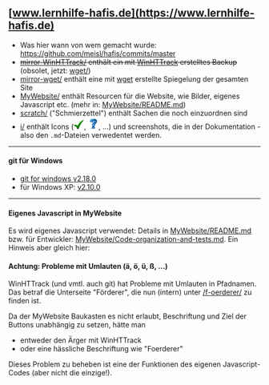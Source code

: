 ## [www.lernhilfe-hafis.de](https://www.lernhilfe-hafis.de) ##

* Was hier wann von wem gemacht wurde: https://github.com/meisl/hafis/commits/master
* <strike>[mirror-WinHTTrack/](mirror-WinHTTrack) enthält ein mit [WinHTTrack](http://www.httrack.com/) erstelltes Backup</strike> (obsolet, jetzt: [wget/](wget))
* [mirror-wget/](mirror-wget) enthält eine mit [wget](https://www.gnu.org/software/wget) erstellte Spiegelung der gesamten Site
* [MyWebsite/](MyWebsite) enthält Resourcen für die Website, wie Bilder, eigenes Javascript etc. (mehr in: [MyWebsite/README.md](MyWebsite/README.md))
* [scratch/](scratch) ("Schmierzettel") enthält Sachen die noch einzuordnen sind
* [i/](i) enthält Icons (![check](i/check.png), ![question](i/question.png), ...) und screenshots, die in der Dokumentation - also den `.md`-Dateien verwedentet werden.

---
#### git für Windows
* [git for windows v2.18.0](https://gitforwindows.org/index.html)
* für Windows XP: [v2.10.0](https://github.com/git-for-windows/git/releases/tag/v2.10.0.windows.1)

---

#### Eigenes Javascript in MyWebsite ####
Es wird eigenes Javascript verwendet: Details in [MyWebsite/README.md](MyWebsite/README.md) bzw. für Entwickler: [MyWebsite/Code-organization-and-tests.md](MyWebsite/Code-organization-and-tests.md). Ein Hinweis aber gleich hier:

#### Achtung: Probleme mit Umlauten (ä, ö, ü, ß, ...) ####
WinHTTrack (und vmtl. auch git) hat Probleme mit Umlauten in Pfadnamen.
Das betraf die Unterseite "Förderer", die nun (intern) unter [/f-oerderer/](WinHTTrack/Hafis/www.lernhilfe-hafis.de/f-oerderer/index.html) zu finden ist.

Da der MyWebsite Baukasten es nicht erlaubt, Beschriftung und Ziel der Buttons unabhängig zu setzen, hätte man

  - entweder den Ärger mit WinHTTrack
  - oder eine hässliche Beschriftung wie "Foerderer"

Dieses Problem zu beheben ist eine der Funktionen des eigenen Javascript-Codes (aber nicht die einzige!).